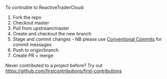 To contrubte to ReactiveTraderCloud:

1. Fork the repo
2. Checkout master
3. Pull from upstream/master
4. Create and checkout the new branch
5. Stage and commit changes - NB please use [Conventional Commits](https://www.conventionalcommits.org/en/v1.0.0-beta.4/) for commit messages
6. Push to origin/branch
7. Create PR + merge

Never contributed to a project before? Try out https://github.com/firstcontributions/first-contributions
